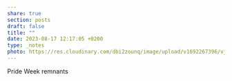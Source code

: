 ```yaml
---
share: true
section: posts
draft: false
title: ""
date: 2023-08-17 12:17:05 +0200
type: _notes
photo: https://res.cloudinary.com/dbi2zounq/image/upload/v1692267396/vjz44eliyz9loikhh7ub.jpg
---
```


Pride Week remnants

